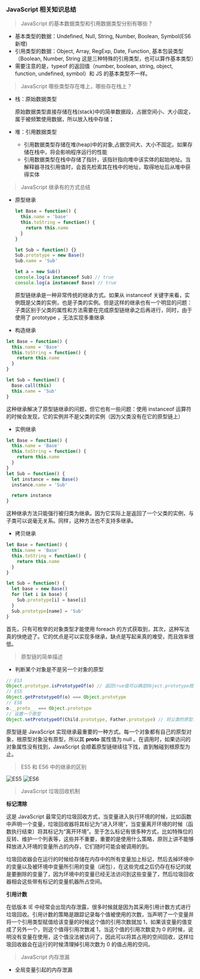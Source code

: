 ### JavaScript 相关知识总结

> JavaScript 的基本数据类型和引用数据类型分别有哪些？

* 基本类型的数据：Undefined, Null, String, Number, Boolean, Symbol(ES6 新增)
* 引用类型的数据：Object, Array, RegExp, Date, Function, 基本包装类型（Boolean, Number, String 这是三种特殊的引用类型，也可以算作基本类型）
* 需要注意的是，typeof 的返回值（number, boolean, string, object, function, undefined, symbol）和 JS 的基本类型不一样。

> JavaScript 哪些类型存在堆上，哪些存在栈上？

* 栈：原始数据类型

  原始数据类型直接存储在栈(stack)中的简单数据段，占据空间小、大小固定，属于被频繁使用数据，所以放入栈中存储；

* 堆：引用数据类型

  * 引用数据类型存储在堆(heap)中的对象,占据空间大、大小不固定。如果存储在栈中，将会影响程序运行的性能
  * 引用数据类型在栈中存储了指针，该指针指向堆中该实体的起始地址。当解释器寻找引用值时，会首先检索其在栈中的地址，取得地址后从堆中获得实体

> JavaScript 继承有的方式总结

* 原型继承

  ```js
  let Base = function() {
    this.name = 'base'
    this.toString = function() {
      return this.name
    }
  }

  let Sub = function() {}
  Sub.prototype = new Base()
  Sub.name = 'Sub'

  let a = new Sub()
  console.log(a instanceof Sub) // true
  console.log(a instanceof Base) // true
  ```

  原型链继承是一种非常传统的继承方式。如果从 instanceof 关键字来看，实例既是父类的实例，也是子类的实例。但是这样的继承也有一个明显的问题：子类区别于父类的属性和方法需要在完成原型链继承之后再进行，同时，由于使用了 prototype ，无法实现多重继承

* 构造继承

```js
let Base = function() {
  this.name = 'Base'
  this.toString = function() {
    return this.name
  }
}

let Sub = function() {
  Base.call(this)
  this.name = 'Sub'
}
```

这种继承解决了原型链继承的问题，但它也有一些问题：使用 instanceof 运算符的时候会发现，它的实例并不是父类的实例（因为父类没有在它的原型链上）

* 实例继承

```js
let Base = function() {
  this.name = 'Base'
  this.toString = function() {
    return this.name
  }
}
let Sub = function() {
  let instance = new Base()
  instance.name = 'Sub'

  return instance
}
```

这种继承方法只能强行被归类为继承。因为它实际上是返回了一个父类的实例，与子类可以说毫无关系。同样，这种方法也不支持多继承。

* 拷贝继承

```js
let Base = function() {
  this.name = 'Base'
  this.toString = function() {
    return this.name
  }
}

let Sub = function() {
  let base = new Base()
  for (let i in base) {
    Sub.prototype[i] = base[i]
  }
  Sub.prototype[name] = 'Sub'
}
```

首先，只有可枚举的对象类型才能使用 foreach 的方式获取到，其次，这种写法真的快绝迹了。它的优点是可以实现多继承，缺点是写起来真的难受，而且效率很低。

> 原型链的简单描述

* 判断某个对象是不是另一个对象的原型

```js
// ES3
Object.prototype.isPrototypeOf(o) // 返回true值可以确定Object.prototype就是o对象的原型
// ES5
Object.getPrototypeOf(o) === Object.prototype
// ES6
o.__proto__ === Object.prototype
// 设置一个原型
Object.setPrototypeOf(Child.prototype, Father.prototype) // 将父类的原型设置为子类的原型
```

原型链是 JavaScript 实现继承最重要的一种方式。每一个对象都有自己的原型对象，根原型对象没有原型，所以其 **proto** 属性值为 null 。在调用时，如果访问的对象属性没有找到，JavaScript 会顺着原型链继续往下找，直到触碰到根原型为止。

> ES5 和 ES6 中的继承的区别

![ES5](https://user-images.githubusercontent.com/10307282/37136881-681c1d28-22de-11e8-946e-03983e9e4426.png)
![ES6](https://user-images.githubusercontent.com/10307282/37136911-818dac0e-22de-11e8-9990-483273493e92.png)

> JavaScript 垃圾回收机制

**标记清除**

这是 JavaScript 最常见的垃圾回收方式，当变量进入执行环境的时候，比如函数中声明一个变量，垃圾回收器将其标记为“进入环境”，当变量离开环境的时候（函数执行结束）将其标记为“离开环境”。至于怎么标记有很多种方式，比如特殊位的反转、维护一个列表等，这些并不重要，重要的是使用什么策略，原则上讲不能够释放进入环境的变量所占的内存，它们随时可能会被调用的到。

垃圾回收器会在运行的时候给存储在内存中的所有变量加上标记，然后去掉环境中的变量以及被环境中变量所引用的变量（闭包），在这些完成之后仍存在标记的就是要删除的变量了，因为环境中的变量已经无法访问到这些变量了，然后垃圾回收器相会这些带有标记的变量机器所占空间。

**引用计数**

在低版本 IE 中经常会出现内存泄露，很多时候就是因为其采用引用计数方式进行垃圾回收。引用计数的策略是跟踪记录每个值被使用的次数，当声明了一个变量并将一个引用类型赋值给该变量的时候这个值的引用次数就加 1，如果该变量的值变成了另外一个，则这个值得引用次数减 1，当这个值的引用次数变为 0 的时候，说明没有变量在使用，这个值没法被访问了，因此可以将其占用的空间回收，这样垃圾回收器会在运行的时候清理掉引用次数为 0 的值占用的空间。

> JavaScript 内存泄漏

* 全局变量引起的内存泄漏
